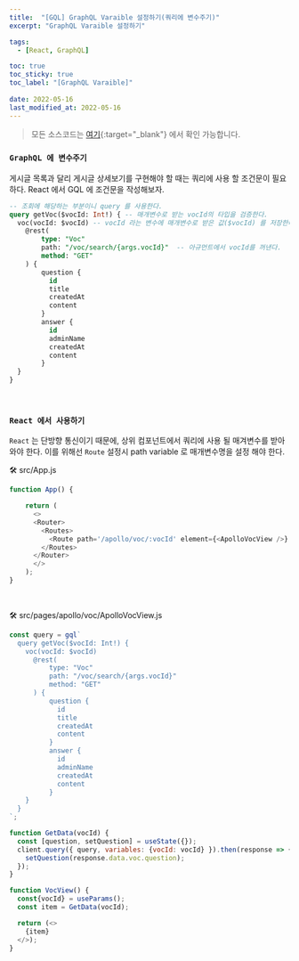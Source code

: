 ```yaml
---
title:  "[GQL] GraphQL Varaible 설정하기(쿼리에 변수주기)"
excerpt: "GraphQL Varaible 설정하기"

tags:
  - [React, GraphQL]

toc: true
toc_sticky: true
toc_label: "[GraphQL Varaible]"
 
date: 2022-05-16
last_modified_at: 2022-05-16
---
```


> 모든 소스코드는 [여기](https://github.com/ymkmoon/toyseven-react){:target="_blank"} 에서 확인 가능합니다.

### ``GraphQL 에 변수주기``

게시글 목록과 달리 게시글 상세보기를 구현해야 할 때는 쿼리에 사용 할 조건문이 필요하다. React 에서 GQL 에 조건문을 작성해보자.

```sql
-- 조회에 해당하는 부분이니 query 를 사용한다.
query getVoc($vocId: Int!) { -- 매개변수로 받는 vocId의 타입을 검증한다.
  voc(vocId: $vocId) -- vocId 라는 변수에 매개변수로 받은 값($vocId) 를 저장한다.
    @rest(
        type: "Voc" 
        path: "/voc/search/{args.vocId}"  -- 아규먼트에서 vocId를 꺼낸다.
        method: "GET"
    ) {
        question {
          id
          title
          createdAt
          content
        }
        answer {
          id
          adminName
          createdAt
          content
        }
  }
}
```

<br>

### ``React 에서 사용하기``

`React` 는 단방향 통신이기 때문에, 상위 컴포넌트에서 쿼리에 사용 될 매겨변수를 받아와야 한다.
이를 위해선 `Route` 설정시 path variable 로 매개변수명을 설정 해야 한다.


🛠 src/App.js

```js
function App() {

    return (
      <>
      <Router>
        <Routes>
          <Route path='/apollo/voc/:vocId' element={<ApolloVocView />}  />
        </Routes>
      </Router>
      </>
    );
}
```

<br>

🛠 src/pages/apollo/voc/ApolloVocView.js

```js
const query = gql`
  query getVoc($vocId: Int!) {
    voc(vocId: $vocId) 
      @rest(
          type: "Voc" 
          path: "/voc/search/{args.vocId}"
          method: "GET"
      ) {
          question {
            id
            title
            createdAt
            content
          }
          answer {
            id
            adminName
            createdAt
            content
          }
    }
  }
`;

function GetData(vocId) {
  const [question, setQuestion] = useState({});
  client.query({ query, variables: {vocId: vocId} }).then(response => { 
    setQuestion(response.data.voc.question);
  });
}

function VocView() {
  const{vocId} = useParams(); 
  const item = GetData(vocId);

  return (<>
    {item}
  </>);
}
```


